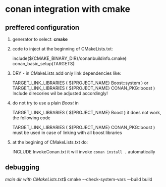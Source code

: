 # conan integration with cmake

## preffered configuration

1. generator to select: **cmake**
1. code to inject at the beginning of CMakeLists.txt: 

      include(${CMAKE_BINARY_DIR}/conanbuildinfo.cmake)
      conan_basic_setup(TARGETS)
1. DRY - in CMakeLists add only link dependencies like: 

      TARGET_LINK_LIBRARIES ( ${PROJECT_NAME} Boost::system ) or 
      TARGET_LINK_LIBRARIES ( ${PROJECT_NAME} CONAN_PKG::boost )
   Include direcories wil be adjusted accordingly!
1. do not try to use a plain _Boost_ in 

      TARGET_LINK_LIBRARIES ( ${PROJECT_NAME} Boost )
   it does not work, the following code

     TARGET_LINK_LIBRARIES ( ${PROJECT_NAME} CONAN_PKG::boost )
must be used in case of linking with all boost libraries
1. at the begining of CMakeLists.txt do:

      INCLUDE InvokeConan.txt
   it will invoke `conan install .` automatically

## debugging
*main dir with CMakeLists.txt*$ cmake --check-system-vars --build build
